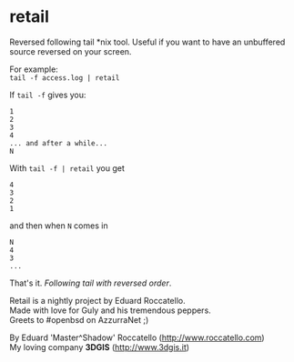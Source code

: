 retail
======
Reversed following tail *nix tool.
Useful if you want to have an unbuffered source reversed on your screen.

For example:  
`tail -f access.log | retail`

If `tail -f` gives you: 
```
1   
2 
3
4
... and after a while...
N
```

With `tail -f | retail` you get
```
4
3
2
1
```
and then when `N` comes in
```
N
4
3
...
```

That's it. *Following tail with reversed order*.

Retail is a nightly project by Eduard Roccatello.  
Made with love for Guly and his tremendous peppers.  
Greets to #openbsd on AzzurraNet ;)

By Eduard 'Master^Shadow' Roccatello (http://www.roccatello.com)  
My loving company __3DGIS__ (http://www.3dgis.it)
